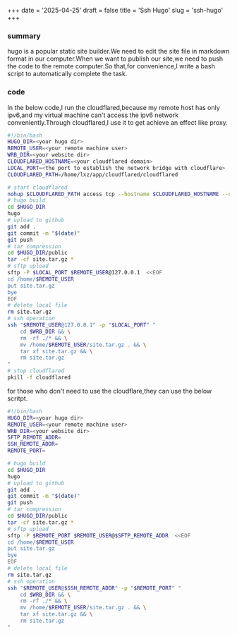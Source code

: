 +++
date = '2025-04-25'
draft = false
title = 'Ssh Hugo'
slug = 'ssh-hugo'
+++
### summary
hugo is a popular static site builder.We need to edit the site file in markdown format in our computer.When we want to publish our site,we need to push the code to the remote computer.So that,for convenience,I write a bash script to automatically complete the task.
### code
In the below code,I run the cloudflared,because my remote host has only ipv6,and my virtual machine can't access the ipv6 network conveniently.Through cloudflared,I use it to get achieve an effect like proxy.
```bash
#!/bin/bash
HUGO_DIR=<your hugo dir>
REMOTE_USER=<your remote machine user>
WRB_DIR=<your website dir>
CLOUDFLARED_HOSTNAME=<your cloudflared domain>
LOCAL_PORT=<the port to establish the network bridge with cloudflare>
CLOUDFLARED_PATH=/home/lxz/app/cloudflared/cloudflared

# start cloudflared
nohup $CLOUDFLARED_PATH access tcp --hostname $CLOUDFLARED_HOSTNAME --url 127.0.0.1:$LOCAL_PORT >/dev/null 2>/dev/null &
# hugo build
cd $HUGO_DIR
hugo
# upload to github
git add .
git commit -m "$(date)"
git push
# tar compression
cd $HUGO_DIR/public
tar -cf site.tar.gz *
# sftp upload
sftp -P $LOCAL_PORT $REMOTE_USER@127.0.0.1  <<EOF
cd /home/$REMOTE_USER
put site.tar.gz
bye
EOF
# delete local file
rm site.tar.gz
# ssh operation
ssh "$REMOTE_USER@127.0.0.1" -p "$LOCAL_PORT" "
    cd $WRB_DIR && \
    rm -rf ./* && \
    mv /home/$REMOTE_USER/site.tar.gz . && \
    tar xf site.tar.gz && \
    rm site.tar.gz
"
# stop cloudflared
pkill -f cloudflared
```
for those who don't need to use the cloudflare,they can use the below scritpt.
```bash
#!/bin/bash
HUGO_DIR=<your hugo dir>
REMOTE_USER=<your remote machine user>
WRB_DIR=<your website dir>
SFTP_REMOTE_ADDR=
SSH_REMOTE_ADDR=
REMOTE_PORT=

# hugo build
cd $HUGO_DIR
hugo
# upload to github
git add .
git commit -m "$(date)"
git push
# tar compression
cd $HUGO_DIR/public
tar -cf site.tar.gz *
# sftp upload
sftp -P $REMOTE_PORT $REMOTE_USER@$SFTP_REMOTE_ADDR  <<EOF
cd /home/$REMOTE_USER
put site.tar.gz
bye
EOF
# delete local file
rm site.tar.gz
# ssh operation
ssh "$REMOTE_USER@$SSH_REMOTE_ADDR" -p "$REMOTE_PORT" "
    cd $WRB_DIR && \
    rm -rf ./* && \
    mv /home/$REMOTE_USER/site.tar.gz . && \
    tar xf site.tar.gz && \
    rm site.tar.gz
"
```